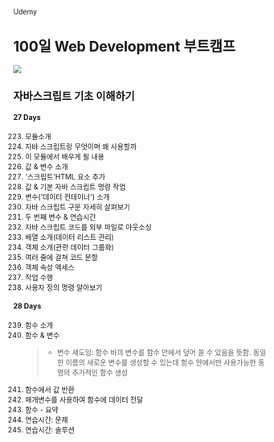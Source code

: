 Udemy

# 100일 Web Development 부트캠프

[<img src="https://img.shields.io/badge/github-%23121011.svg?style=for-the-badge&logo=github&logoColor=white" />](https://github.com/academind/100-days-of-web-development/)

## 자바스크립트 기초 이해하기

#### 27 Days

223. 모듈소개
224. 자바 스크립트랑 무엇이며 왜 사용할까
225. 이 모듈에서 배우게 될 내용
226. 값 & 변수 소개
227. '스크립트'HTML 요소 추가
228. 값 & 기본 자바 스크립트 명령 작업
229. 변수('데이터 컨테이너') 소개
230. 자바 스크립트 구문 자세히 살펴보기
231. 두 번째 변수 & 연습시간
232. 자바 스크립트 코드를 외부 파일로 아웃소싱
233. 배열 소개(데이터 리스트 관리)
234. 객체 소개(관련 데이터 그룹화)
235. 여러 줄에 걸쳐 코드 분할
236. 객체 속성 액세스
237. 작업 수행
238. 사용자 정의 명령 알아보기

#### 28 Days

239. 함수 소개
240. 함수 & 변수
     > - 변수 섀도잉: 함수 바끠 변수를 함수 안에서 덮어 쓸 수 있음을 뜻함. 동일한 이름의 새로운 변수를 생성할 수 있는데 함수 안에서만 사용가능한 동명의 추가적인 함수 생성
241. 함수에서 값 반환
242. 매개변수를 사용하여 함수에 데이터 전달
243. 함수 - 요약
244. 연습시간: 문제
245. 연습시간: 솔루션
